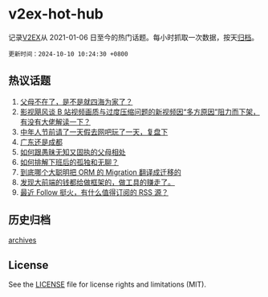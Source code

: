 # v2ex-hot-hub

 记录[V2EX](https://www.v2ex.com/)从 2021-01-06 日至今的热门话题。每小时抓取一次数据，按天[归档](archives)。

`更新时间：2024-10-10 10:24:30 +0800`

## 热议话题

1. [父母不在了，是不是就四海为家了？](https://www.v2ex.com/t/1078509)
1. [影视飓风谈 B 站视频画质与过度压缩问题的新视频因“多方原因”阻力而下架，有没有大佬解读一下？](https://www.v2ex.com/t/1078560)
1. [中年人节前请了一天假去网吧玩了一天，复盘下](https://www.v2ex.com/t/1078564)
1. [广东还是成都](https://www.v2ex.com/t/1078569)
1. [如何跟愚昧无知又固执的父母相处](https://www.v2ex.com/t/1078652)
1. [如何排解下班后的孤独和无聊？](https://www.v2ex.com/t/1078747)
1. [到底哪个大聪明把 ORM 的 Migration 翻译成迁移的](https://www.v2ex.com/t/1078741)
1. [发现大前端的钱都给做框架的，做工具的赚走了。](https://www.v2ex.com/t/1078525)
1. [最近 Follow 挺火，有什么值得订阅的 RSS 源？](https://www.v2ex.com/t/1078500)

## 历史归档

[archives](archives)

## License

See the [LICENSE](LICENSE) file for license rights and limitations (MIT).
